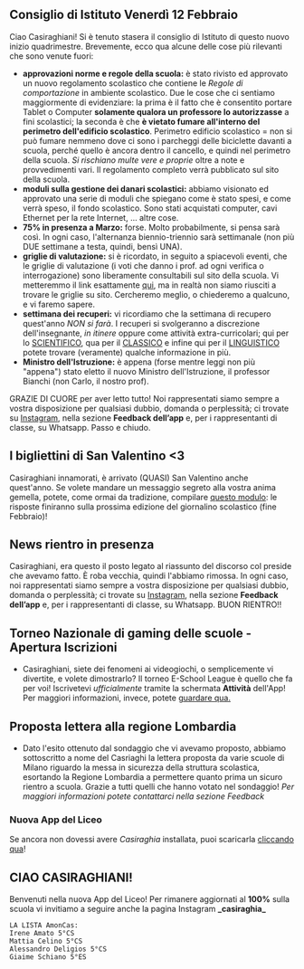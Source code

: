 ## Consiglio di Istituto Venerdì 12 Febbraio
Ciao Casiraghiani! Si è tenuto stasera il consiglio di Istituto di questo nuovo inizio quadrimestre. Brevemente, ecco qua alcune delle cose più rilevanti che sono venute fuori:
- **approvazioni norme e regole della scuola:** è stato rivisto ed approvato un nuovo regolamento scolastico che contiene le *Regole di comportazione* in ambiente scolastico. Due le cose che ci sentiamo maggiormente di evidenziare: la prima è il fatto che è consentito portare Tablet o Computer **solamente qualora un professore lo autorizzasse** a fini scolastici; la seconda è che **è vietato fumare all'interno del perimetro dell'edificio scolastico**. Perimetro edificio scolastico = non si può fumare nemmeno dove ci sono i parcheggi delle biciclette davanti a scuola, perché quello è ancora dentro il cancello, e quindi nel perimetro della scuola. *Si rischiano multe vere e proprie* oltre a note e provvedimenti vari. Il regolamento completo verrà pubblicato sul sito della scuola.
- **moduli sulla gestione dei danari scolastici:** abbiamo visionato ed approvato una serie di moduli che spiegano come è stato spesi, e come verrà speso, il fondo scolastico. Sono stati acquistati computer, cavi Ethernet per la rete Internet, ... altre cose.
- **75% in presenza a Marzo:** forse. Molto probabilmente, si pensa sarà così. In ogni caso, l'alternanza biennio-triennio sarà settimanale (non più DUE settimane a testa, quindi, bensì UNA).
- **griglie di valutazione:** si è ricordato, in seguito a spiacevoli eventi, che le griglie di valutazione (i voti che danno i prof. ad ogni verifica o interrogazione) sono liberamente consultabili sul sito della scuola. Vi metteremmo il link esattamente [qui](https://youtu.be/7RXIWaY3wK0), ma in realtà non siamo riusciti a trovare le griglie su sito. Cercheremo meglio, o chiederemo a qualcuno, e vi faremo sapere.
- **settimana dei recuperi:** vi ricordiamo che la settimana di recupero quest'anno *NON si farà*. I recuperi si svolgeranno a discrezione dell'insegnante, *in itinere* oppure come attività extra-curricolari; qui per lo [SCIENTIFICO](https://www.liceocasiraghi.edu.it/2021/02/08/circolare-239_20-21/), qua per il [CLASSICO](https://www.liceocasiraghi.edu.it/2021/02/06/circoalre-232_20-21/) e infine qui per il [LINGUISTICO](https://www.liceocasiraghi.edu.it/2021/02/08/circolare-240_20-21/) potete trovare (veramente) qualche informazione in più.
- **Ministro dell'Istruzione:** è appena (forse mentre leggi non più "appena") stato eletto il nuovo Ministro dell'Istruzione, il professor Bianchi (non Carlo, il nostro prof).

GRAZIE DI CUORE per aver letto tutto! Noi rappresentati siamo sempre a vostra disposizione per qualsiasi dubbio, domanda o perplessità; ci trovate su [Instagram](https://www.instagram.com/_casiraghia_/), nella sezione **Feedback dell’app** e, per i rappresentanti di classe, su Whatsapp. Passo e chiudo.

## I bigliettini di San Valentino <3
Casiraghiani innamorati, è arrivato (QUASI) San Valentino anche quest'anno. Se volete mandare un messaggio segreto alla vostra anima gemella, potete, come ormai da tradizione, compilare [questo modulo](https://docs.google.com/forms/d/e/1FAIpQLSf2v5hYy1JCIulw2TaxzPE7TmiU4x7SZLWL6zCk-2ANnIFILw/viewform?vc=0&c=0&w=1&flr=0): le risposte finiranno sulla prossima edizione del giornalino scolastico (fine Febbraio)!

## News rientro in presenza
Casiraghiani, era questo il posto legato al riassunto del discorso col preside che avevamo fatto. È roba vecchia, quindi l'abbiamo rimossa. In ogni caso, noi rappresentati siamo sempre a vostra disposizione per qualsiasi dubbio, domanda o perplessità; ci trovate su [Instagram](https://www.instagram.com/_casiraghia_/), nella sezione **Feedback dell’app** e, per i rappresentanti di classe, su Whatsapp. BUON RIENTRO!!

## Torneo Nazionale di gaming delle scuole - Apertura Iscrizioni
* Casiraghiani, siete dei fenomeni ai videogiochi, o semplicemente vi divertite, e volete dimostrarlo? Il torneo E-School League è quello che fa per voi! Iscrivetevi *ufficialmente* tramite la schermata **Attività** dell'App! Per maggiori informazioni, invece, potete [guardare qua.](https://assembleiamo.it/e-school-league/)

## Proposta lettera alla regione Lombardia
* Dato l'esito ottenuto dal sondaggio che vi avevamo proposto, abbiamo sottoscritto a nome del Casriaghi la lettera proposta da varie scuole di Milano riguardo la messa in sicurezza della struttura scolastica, esortando la Regione Lombardia a permettere quanto prima un sicuro rientro a scuola. Grazie a tutti quelli che hanno votato nel sondaggio! *Per maggiori informazioni potete contattarci nella sezione Feedback*

### Nuova App del Liceo
Se ancora non dovessi avere *Casiraghia* installata, puoi scaricarla [cliccando qua](https://youtu.be/dQw4w9WgXcQ)!

## CIAO CASIRAGHIANI!
Benvenuti nella nuova App del Liceo! Per rimanere aggiornati al **100%** sulla scuola vi invitiamo a seguire anche la pagina Instagram **\_casiraghia_**

```
LA LISTA AmonCas:
Irene Amato 5°CS
Mattia Celino 5°CS
Alessandro Deligios 5°CS
Giaime Schiano 5°ES
```
